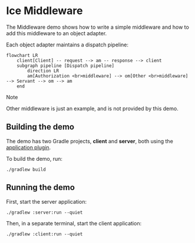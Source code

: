 # Ice Middleware

The Middleware demo shows how to write a simple middleware and how to add this middleware to an object adapter.

Each object adapter maintains a dispatch pipeline:

```mermaid
flowchart LR
    client[Client] -- request --> am -- response --> client
    subgraph pipeline [Dispatch pipeline]
        direction LR
        am[Authorization <br>middleware] --> om[Other <br>middleware] --> Servant --> om --> am
    end
```

> [!NOTE]
> Other middleware is just an example, and is not provided by this demo.

## Building the demo

The demo has two Gradle projects, **client** and **server**, both using the [application plugin].

To build the demo, run:

```shell
./gradlew build
```

## Running the demo

First, start the server application:

```shell
./gradlew :server:run --quiet
```

Then, in a separate terminal, start the client application:

```shell
./gradlew :client:run --quiet
```

[Application plugin]: https://docs.gradle.org/current/userguide/application_plugin.html
